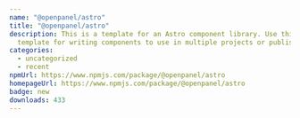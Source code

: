 ```yaml
---
name: "@openpanel/astro"
title: "@openpanel/astro"
description: This is a template for an Astro component library. Use this
  template for writing components to use in multiple projects or publish to NPM.
categories:
  - uncategorized
  - recent
npmUrl: https://www.npmjs.com/package/@openpanel/astro
homepageUrl: https://www.npmjs.com/package/@openpanel/astro
badge: new
downloads: 433
---
```

